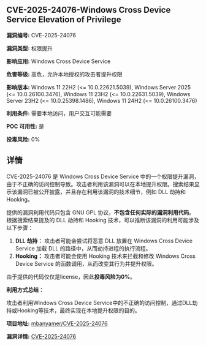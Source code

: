 ## CVE-2025-24076-Windows Cross Device Service Elevation of Privilege

**漏洞编号:** CVE-2025-24076

**漏洞类型:** 权限提升

**影响应用:** Windows Cross Device Service

**危害等级:** 高危，允许本地授权的攻击者提升权限

**影响版本:** Windows 11 22H2 (<= 10.0.22621.5039), Windows Server 2025 (<= 10.0.26100.3476), Windows 11 23H2 (<= 10.0.22631.5039), Windows Server 23H2 (<= 10.0.25398.1486), Windows 11 24H2 (<= 10.0.26100.3476)

**利用条件:** 需要本地访问，用户交互可能需要

**POC 可用性:** 是

**投毒风险:** 0%

## 详情

CVE-2025-24076 是 Windows Cross Device Service 中的一个权限提升漏洞，由于不正确的访问控制导致。攻击者利用该漏洞可以在本地提升权限。搜索结果显示该漏洞已被公开披露，并且存在利用该漏洞的技术细节，例如 DLL 劫持和 Hooking。

提供的漏洞利用代码只包含 GNU GPL 协议，**不包含任何实际的漏洞利用代码**。根据搜索结果提及的 DLL 劫持和 Hooking 技术，可以推断该漏洞的利用可能涉及以下步骤：

1.  **DLL 劫持：** 攻击者可能会尝试将恶意 DLL 放置在 Windows Cross Device Service 加载 DLL 的路径中，从而劫持进程的执行流程。
2.  **Hooking：** 攻击者可能会使用 Hooking 技术来拦截和修改 Windows Cross Device Service 的函数调用，从而改变其行为并提升权限。

由于提供的代码仅仅是license，因此**投毒风险为0%**。

**利用方式总结：**

攻击者利用Windows Cross Device Service中的不正确的访问控制，通过DLL劫持或Hooking等技术，最终实现在本地提升权限的目的。

**项目地址:** [mbanyamer/CVE-2025-24076](https://github.com/mbanyamer/CVE-2025-24076)

**漏洞详情:** [CVE-2025-24076](https://nvd.nist.gov/vuln/detail/CVE-2025-24076)